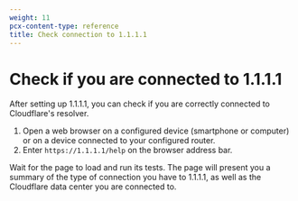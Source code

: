```yaml
---
weight: 11
pcx-content-type: reference
title: Check connection to 1.1.1.1
---
```


# Check if you are connected to 1.1.1.1

After setting up 1.1.1.1, you can check if you are correctly connected to Cloudflare's resolver. 

1. Open a web browser on a configured device (smartphone or computer) or on a device connected to your configured router.
1. Enter `https://1.1.1.1/help` on the browser address bar. 

Wait for the page to load and run its tests. The page will present you a summary of the type of connection you have to 1.1.1.1, as well as the Cloudflare data center you are connected to.
